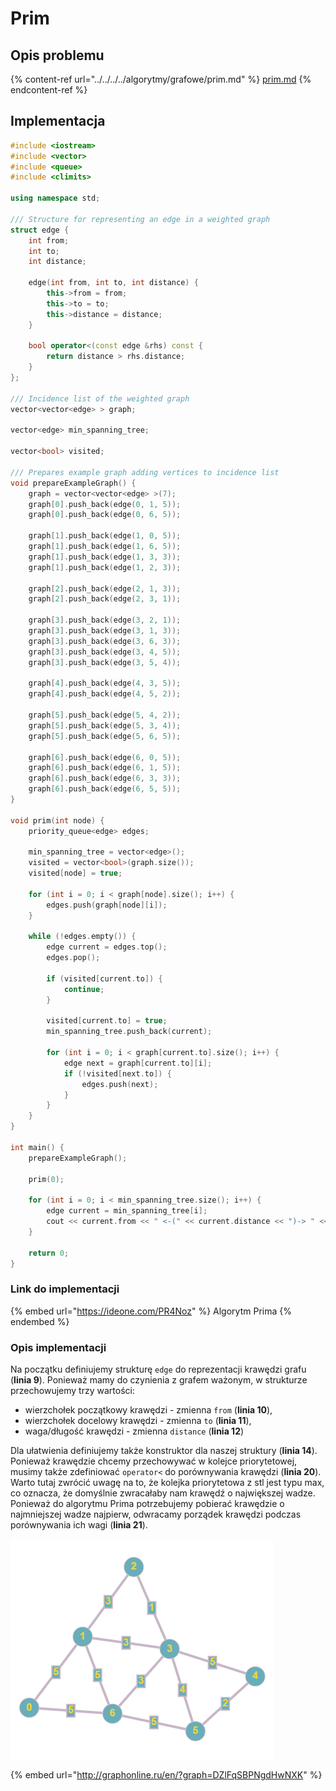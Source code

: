 # Prim

## Opis problemu

{% content-ref url="../../../../algorytmy/grafowe/prim.md" %}
[prim.md](../../../../algorytmy/grafowe/prim.md)
{% endcontent-ref %}

## Implementacja

```cpp
#include <iostream>
#include <vector>
#include <queue>
#include <climits>

using namespace std;

/// Structure for representing an edge in a weighted graph
struct edge {
    int from;
    int to;
    int distance;

    edge(int from, int to, int distance) {
        this->from = from;
        this->to = to;
        this->distance = distance;
    }

    bool operator<(const edge &rhs) const {
        return distance > rhs.distance;
    }
};

/// Incidence list of the weighted graph
vector<vector<edge> > graph;

vector<edge> min_spanning_tree;

vector<bool> visited;

/// Prepares example graph adding vertices to incidence list
void prepareExampleGraph() {
    graph = vector<vector<edge> >(7);
    graph[0].push_back(edge(0, 1, 5));
    graph[0].push_back(edge(0, 6, 5));

    graph[1].push_back(edge(1, 0, 5));
    graph[1].push_back(edge(1, 6, 5));
    graph[1].push_back(edge(1, 3, 3));
    graph[1].push_back(edge(1, 2, 3));

    graph[2].push_back(edge(2, 1, 3));
    graph[2].push_back(edge(2, 3, 1));

    graph[3].push_back(edge(3, 2, 1));
    graph[3].push_back(edge(3, 1, 3));
    graph[3].push_back(edge(3, 6, 3));
    graph[3].push_back(edge(3, 4, 5));
    graph[3].push_back(edge(3, 5, 4));

    graph[4].push_back(edge(4, 3, 5));
    graph[4].push_back(edge(4, 5, 2));

    graph[5].push_back(edge(5, 4, 2));
    graph[5].push_back(edge(5, 3, 4));
    graph[5].push_back(edge(5, 6, 5));

    graph[6].push_back(edge(6, 0, 5));
    graph[6].push_back(edge(6, 1, 5));
    graph[6].push_back(edge(6, 3, 3));
    graph[6].push_back(edge(6, 5, 5));
}

void prim(int node) {
    priority_queue<edge> edges;

    min_spanning_tree = vector<edge>();
    visited = vector<bool>(graph.size());
    visited[node] = true;

    for (int i = 0; i < graph[node].size(); i++) {
        edges.push(graph[node][i]);
    }

    while (!edges.empty()) {
        edge current = edges.top();
        edges.pop();

        if (visited[current.to]) {
            continue;
        }

        visited[current.to] = true;
        min_spanning_tree.push_back(current);

        for (int i = 0; i < graph[current.to].size(); i++) {
            edge next = graph[current.to][i];
            if (!visited[next.to]) {
                edges.push(next);
            }
        }
    }
}

int main() {
    prepareExampleGraph();

    prim(0);

    for (int i = 0; i < min_spanning_tree.size(); i++) {
        edge current = min_spanning_tree[i];
        cout << current.from << " <-(" << current.distance << ")-> " << current.to << endl;
    }

    return 0;
}
```

### Link do implementacji

{% embed url="https://ideone.com/PR4Noz" %}
Algorytm Prima
{% endembed %}

### Opis implementacji

Na początku definiujemy strukturę `edge` do reprezentacji krawędzi grafu (**linia 9**). Ponieważ mamy do czynienia z grafem ważonym, w strukturze przechowujemy trzy wartości: 

* wierzchołek początkowy krawędzi - zmienna `from` (**linia 10**),
* wierzchołek docelowy krawędzi - zmienna `to` (**linia 11**),
* waga/długość krawędzi - zmienna `distance` (**linia 12**)

Dla ułatwienia definiujemy także konstruktor dla naszej struktury (**linia 14**). Ponieważ krawędzie chcemy przechowywać w kolejce priorytetowej, musimy także zdefiniować `operator<` do porównywania krawędzi (**linia 20**). Warto tutaj zwrócić uwagę na to, że kolejka priorytetowa z stl jest typu max, co oznacza, że domyślnie zwracałaby nam krawędź o największej wadze. Ponieważ do algorytmu Prima potrzebujemy pobierać krawędzie o najmniejszej wadze najpierw, odwracamy porządek krawędzi podczas porównywania ich wagi (**linia 21**).

![Przykładowy graf wykorzystany w implementacji](../../../../.gitbook/assets/example_graph_weighted.png)

{% embed url="http://graphonline.ru/en/?graph=DZlFqSBPNgdHwNXK" %}
